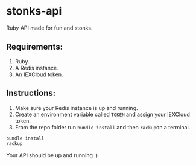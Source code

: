 # stonks-api

Ruby API made for fun and stonks.

## Requirements:

1. Ruby.
1. A Redis instance.
1. An IEXCloud token.

## Instructions:

1. Make sure your Redis instance is up and running.
1. Create an environment variable called `TOKEN` and assign your IEXCloud token.
1. From the repo folder run `bundle install` and then `rackup`on a terminal.
```bash
bundle install
rackup
```

Your API should be up and running :)
